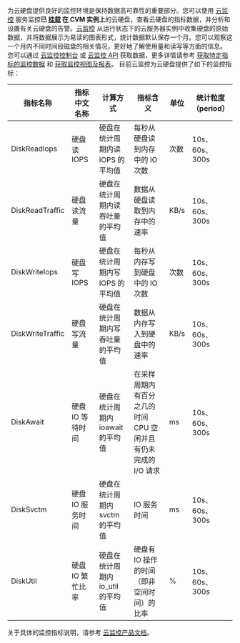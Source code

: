 
为云硬盘提供良好的监控环境是保持数据高可靠性的重要部分。您可以使用 [云监控](https://cloud.tencent.com/document/product/248) 服务监控**已 [挂载](https://cloud.tencent.com/document/product/362/5745) 在 CVM 实例上**的云硬盘，查看云硬盘的指标数据，并分析和设置有关云硬盘的告警。[云监控](https://cloud.tencent.com/document/product/248) 从运行状态下的云服务器实例中收集硬盘的原始数据，并将数据展示为易读的图表形式，统计数据默认保存一个月。您可以观察这一个月内不同时间段磁盘的相关情况，更好地了解使用量和读写等方面的信息。
您可以通过 [云监控控制台](https://console.cloud.tencent.com/monitor/cvm) 或 [云监控 API](https://cloud.tencent.com/document/api/248/4667) 获取数据，更多详情请参考 [获取特定指标的监控数据](https://cloud.tencent.com/document/product/248/6141) 和 [获取监控视图及报表](https://cloud.tencent.com/document/product/248/6142)。
目前云监控为云硬盘提供了如下的监控指标：

<table>
<thead>

</thead>
<tr>
<th>指标名称</th>
<th width="16%">指标中文名称</th>
<th width="19%">计算方式</th>
<th width="29%">指标含义</th>
<th>单位</th>
<th>统计粒度（period）</th>
</tr><tbody>
<tr>
<td>DiskReadIops</td>
<td>硬盘读 IOPS</td>
<td>硬盘在统计周期内读 IOPS 的平均值</td>
<td>每秒从硬盘读到内存中的 IO 次数</td>
<td>次数</td>
<td>10s、60s、300s</td>
</tr>
<tr>
<td>DiskReadTraffic</td>
<td>硬盘读流量</td>
<td>硬盘在统计周期内读吞吐量的平均值</td>
<td>数据从硬盘读取到内存中的速率</td>
<td>KB/s</td>
<td>10s、60s、300s</td>
</tr>
<tr>
<td>DiskWriteIops</td>
<td>硬盘写 IOPS</td>
<td>硬盘在统计周期内写 IOPS 的平均值</td>
<td>每秒从内存写到硬盘中的 IO 次数</td>
<td>次数</td>
<td>10s、60s、300s</td>
</tr>
<tr>
<td>DiskWriteTraffic</td>
<td>硬盘写流量</td>
<td>硬盘在统计周期内写吞吐量的平均值</td>
<td>数据从内存写入到硬盘中的速率</td>
<td>KB/s</td>
<td>10s、60s、300s</td>
</tr>
<tr>
<td>DiskAwait</td>
<td>硬盘 IO 等待时间</td>
<td>硬盘在统计周期内 ioawait 的平均值</td>
<td>在采样周期内有百分之几的时间 CPU 空闲并且有仍未完成的 I/O 请求</td>
<td>ms</td>
<td>10s、60s、300s</td>
</tr>
<tr>
<td>DiskSvctm</td>
<td>硬盘 IO 服务时间</td>
<td>硬盘在统计周期内 svctm 的平均值</td>
<td>IO 服务时间</td>
<td>ms</td>
<td>10s、60s、300s</td>
</tr>
<tr>
<td>DiskUtil</td>
<td>硬盘 IO 繁忙比率</td>
<td>硬盘在统计周期内 io_util 的平均值</td>
<td>硬盘有 IO 操作的时间（即非空间时间）的比率</td>
<td>%</td>
<td>10s、60s、300s</td>
</tr>
</tbody>
</table>

关于具体的监控指标说明，请参考 [云监控产品文档](https://cloud.tencent.com/document/product/248)。

